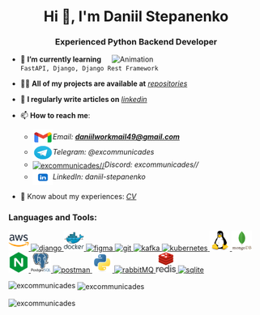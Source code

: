 <h1 align="center">Hi 👋, I'm Daniil Stepanenko</h1>
<h3 align="center">Experienced Python Backend Developer</h3>
<img align="right" alt="Animation" width="300" src="https://external-content.duckduckgo.com/iu/?u=https%3A%2F%2F24.media.tumblr.com%2F03c9505cfe9473d13619cd18a98d90e5%2Ftumblr_n3xetmlDS41qav3uso1_500.gif&f=1&nofb=1&ipt=73683c46ef4e80d0eecaa9d575d98f1df52d90d6efb6cf0134c81dde8d220634&ipo=images"> 

- 🧐 **I’m currently learning** ```FastAPI, Django, Django Rest Framework```

- 👨‍💻 **All of my projects are available at** [*repositories*](https://github.com/excommunicades?tab=repositories)

- 📝 **I regularly write articles on** [*linkedin*](https://www.linkedin.com/in/daniil-stepanenko/)

- 📫 **How to reach me**:
  -  <a href="https://discord.gg/excommunicades//" target="blank"><img align="center" src="https://github.com/excommunicades/excommunicades/blob/main/gmail.png" alt="excommunicades//" height="30" width="40" /></a>*Email: **daniilworkmail49@gmail.com***
  -  <a href="https://t.me/excommunicades" target="blank"><img align="center" src="https://github.com/excommunicades/excommunicades/blob/main/telegram.png" alt="excommunicades//" height="30" width="40" /></a>*Telegram: @excommunicades*
  -  <a href="https://discord.gg/excommunicades//" target="blank"><img align="center" src="https://raw.githubusercontent.com/rahuldkjain/github-profile-readme-generator/master/src/images/icons/Social/discord.svg" alt="excommunicades//" height="30" width="40" /></a>*Discord: excommunicades//*
  -  <a href="https://www.linkedin.com/in/daniil-stepanenko/" target="blank"><img align="center" src="https://github.com/excommunicades/excommunicades/blob/main/linkedin.png" alt="excommunicades//" height="30" width="40" /></a>*LinkedIn: daniil-stepanenko*

- 📄 Know about my experiences: [*CV*](https://drive.google.com/file/d/1cgvzi3gkdmIpC0L3oBcAlXapmGGSL4zI/view?usp=sharing)


<h3 align="left">Languages and Tools:</h3>
<p align="left"> <a href="https://aws.amazon.com" target="_blank" rel="noreferrer"> <img src="https://raw.githubusercontent.com/devicons/devicon/master/icons/amazonwebservices/amazonwebservices-original-wordmark.svg" alt="aws" width="40" height="40"/> </a> <a href="https://www.djangoproject.com/" target="_blank" rel="noreferrer"> <img src="https://cdn.worldvectorlogo.com/logos/django.svg" alt="django" width="40" height="40"/> </a> <a href="https://www.docker.com/" target="_blank" rel="noreferrer"> <img src="https://raw.githubusercontent.com/devicons/devicon/master/icons/docker/docker-original-wordmark.svg" alt="docker" width="40" height="40"/> </a> <a href="https://www.figma.com/" target="_blank" rel="noreferrer"> <img src="https://www.vectorlogo.zone/logos/figma/figma-icon.svg" alt="figma" width="40" height="40"/> </a> <a href="https://git-scm.com/" target="_blank" rel="noreferrer"> <img src="https://www.vectorlogo.zone/logos/git-scm/git-scm-icon.svg" alt="git" width="40" height="40"/> </a> <a href="https://kafka.apache.org/" target="_blank" rel="noreferrer"> <img src="https://www.vectorlogo.zone/logos/apache_kafka/apache_kafka-icon.svg" alt="kafka" width="40" height="40"/> </a> <a href="https://kubernetes.io" target="_blank" rel="noreferrer"> <img src="https://www.vectorlogo.zone/logos/kubernetes/kubernetes-icon.svg" alt="kubernetes" width="40" height="40"/> </a> <a href="https://www.linux.org/" target="_blank" rel="noreferrer"> <img src="https://raw.githubusercontent.com/devicons/devicon/master/icons/linux/linux-original.svg" alt="linux" width="40" height="40"/> </a> <a href="https://www.mongodb.com/" target="_blank" rel="noreferrer"> <img src="https://raw.githubusercontent.com/devicons/devicon/master/icons/mongodb/mongodb-original-wordmark.svg" alt="mongodb" width="40" height="40"/> </a> <a href="https://www.nginx.com" target="_blank" rel="noreferrer"> <img src="https://raw.githubusercontent.com/devicons/devicon/master/icons/nginx/nginx-original.svg" alt="nginx" width="40" height="40"/> </a> <a href="https://www.postgresql.org" target="_blank" rel="noreferrer"> <img src="https://raw.githubusercontent.com/devicons/devicon/master/icons/postgresql/postgresql-original-wordmark.svg" alt="postgresql" width="40" height="40"/> </a> <a href="https://postman.com" target="_blank" rel="noreferrer"> <img src="https://www.vectorlogo.zone/logos/getpostman/getpostman-icon.svg" alt="postman" width="40" height="40"/> </a> <a href="https://www.python.org" target="_blank" rel="noreferrer"> <img src="https://raw.githubusercontent.com/devicons/devicon/master/icons/python/python-original.svg" alt="python" width="40" height="40"/> </a> <a href="https://www.rabbitmq.com" target="_blank" rel="noreferrer"> <img src="https://www.vectorlogo.zone/logos/rabbitmq/rabbitmq-icon.svg" alt="rabbitMQ" width="40" height="40"/> </a> <a href="https://redis.io" target="_blank" rel="noreferrer"> <img src="https://raw.githubusercontent.com/devicons/devicon/master/icons/redis/redis-original-wordmark.svg" alt="redis" width="40" height="40"/> </a> <a href="https://www.sqlite.org/" target="_blank" rel="noreferrer"> <img src="https://www.vectorlogo.zone/logos/sqlite/sqlite-icon.svg" alt="sqlite" width="40" height="40"/> </a> </p>

<p><img align="left" src="https://github-readme-stats.vercel.app/api/top-langs?username=excommunicades&show_icons=true&locale=en&layout=compact" alt="excommunicades" /></p>

<p>&nbsp;<img align="center" src="https://github-readme-stats.vercel.app/api?username=excommunicades&show_icons=true&locale=en" alt="excommunicades" /></p>

<p><img align="center" src="https://github-readme-streak-stats.herokuapp.com/?user=excommunicades&" alt="excommunicades" /></p>
